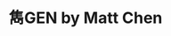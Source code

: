 ---
title: "雋GEN by Matt Chen"
description: "雋GEN by Matt Chen"
layout: shop
keywords:
  - 美食競賽
  - 台灣美食
  - 美食精選
datePublished: "2025-06-30"
dateModified: "2025-07-04"
city: "高雄市"
district: "前鎮區"
address: "高雄市前鎮區復興四路8號"
phone: "073384885"
geo: "22.604326410394755, 120.29928960453516"
google_map: "https://maps.app.goo.gl/NSswK2yNTwJaWgCM8"
footinder: "https://footinder.com.tw/%e9%ab%98%e9%9b%84%e5%b8%82%e5%89%8d%e9%8e%ae%e5%8d%80/362185/"
official: "https://www.gentaiwan.com/"
award:
  - name: "500盤"
    year: "2024"
    entries:
      - dishes:
          - "陳年菜脯鮑魚扣花菇"

---